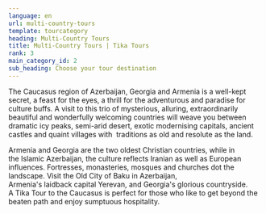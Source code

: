 ```yaml
---
language: en
url: multi-country-tours
template: tourcategory
heading: Multi-Country Tours
title: Multi-Country Tours | Tika Tours
rank: 3
main_category_id: 2
sub_heading: Choose your tour destination
---
```

<div class="row content-row"><!-- 1505 (0)-->

</div>

<div class="row content-row"><!-- 1506 (3)-->
<div class="col-xs-12 col-sm-6 col-md-6"><!-- 2006 -->

The Caucasus region of Azerbaijan, Georgia and Armenia is a well\-kept secret, a
feast for the eyes, a thrill for the adventurous and paradise for culture buffs.
A visit to this trio of mysterious, alluring, extraordinarily beautiful and wonderfully
welcoming countries will weave you between dramatic icy peaks, semi\-arid desert,
exotic modernising capitals, ancient castles and quaint villages with  traditions
as old and resolute as the land.

</div>

<div class="col-xs-12 col-sm-6 col-md-6"><!-- 2007 -->

Armenia and Georgia are the two oldest Christian countries, while in the Islamic
Azerbaijan, the culture reflects Iranian as well as European influences. Fortresses,
monasteries, mosques and churches dot the landscape. Visit the Old City of Baku
in Azerbaijan, Armenia's laidback capital Yerevan, and Georgia's glorious countryside.
A Tika Tour to the Caucasus is perfect for those who like to get beyond the beaten
path and enjoy sumptuous hospitality.

</div>

</div>
